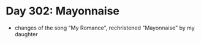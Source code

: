 # Day 302: Mayonnaise

- changes of the song "My Romance", rechristened "Mayonnaise" by my daughter

